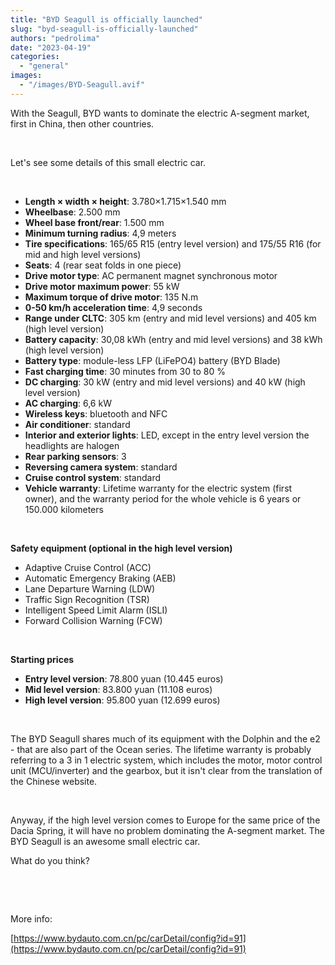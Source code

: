 ```yaml
---
title: "BYD Seagull is officially launched"
slug: "byd-seagull-is-officially-launched"
authors: "pedrolima"
date: "2023-04-19"
categories: 
  - "general"
images: 
  - "/images/BYD-Seagull.avif"
---
```


With the Seagull, BYD wants to dominate the electric A-segment market, first in China, then other countries.

 

Let's see some details of this small electric car.

 

- **Length × width × height**: 3.780×1.715×1.540 mm
- **Wheelbase**: 2.500 mm
- **Wheel base front/rear**: 1.500 mm
- **Minimum turning radius**: 4,9 meters
- **Tire specifications**: 165/65 R15 (entry level version) and 175/55 R16 (for mid and high level versions)
- **Seats**: 4 (rear seat folds in one piece)
- **Drive motor type**: AC permanent magnet synchronous motor
- **Drive motor maximum power**: 55 kW
- **Maximum torque of drive motor**: 135 N.m
- **0-50 km/h acceleration time**: 4,9 seconds
- **Range under CLTC**: 305 km (entry and mid level versions) and 405 km (high level version)
- **Battery capacity**: 30,08 kWh (entry and mid level versions) and 38 kWh (high level version)
- **Battery type**: module-less LFP (LiFePO4) battery (BYD Blade)
- **Fast charging time**: 30 minutes from 30 to 80 %
- **DC charging**: 30 kW (entry and mid level versions) and 40 kW (high level version)
- **AC charging**: 6,6 kW
- **Wireless keys**: bluetooth and NFC
- **Air conditioner**: standard
- **Interior and exterior lights**: LED, except in the entry level version the headlights are halogen
- **Rear parking sensors**: 3
- **Reversing camera system**: standard
- **Cruise control system**: standard
- **Vehicle warranty**: Lifetime warranty for the electric system (first owner), and the warranty period for the whole vehicle is 6 years or 150.000 kilometers

 

**Safety equipment (optional in the high level version)**

- Adaptive Cruise Control (ACC)
- Automatic Emergency Braking (AEB)
- Lane Departure Warning (LDW)
- Traffic Sign Recognition (TSR)
- Intelligent Speed ​​Limit Alarm (ISLI)
- Forward Collision Warning (FCW)

 

**Starting prices**

- **Entry level version**: 78.800 yuan (10.445 euros)
- **Mid level version**: 83.800 yuan (11.108 euros)
- **High level version**: 95.800 yuan (12.699 euros)

 

The BYD Seagull shares much of its equipment with the Dolphin and the e2 - that are also part of the Ocean series. The lifetime warranty is probably referring to a 3 in 1 electric system, which includes the motor, motor control unit (MCU/inverter) and the gearbox, but it isn't clear from the translation of the Chinese website.

 

Anyway, if the high level version comes to Europe for the same price of the Dacia Spring, it will have no problem dominating the A-segment market. The BYD Seagull is an awesome small electric car.

What do you think?

 

 

More info:

[https://www.bydauto.com.cn/pc/carDetail/config?id=91](https://www.bydauto.com.cn/pc/carDetail/config?id=91)
